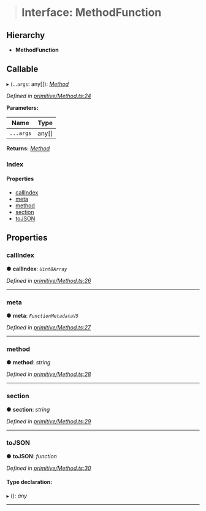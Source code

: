 > # Interface: MethodFunction

## Hierarchy

* **MethodFunction**

## Callable

▸ (...`args`: any[]): *[Method](../classes/_primitive_method_.method.md)*

*Defined in [primitive/Method.ts:24](url)*

**Parameters:**

Name | Type |
------ | ------ |
`...args` | any[] |

**Returns:** *[Method](../classes/_primitive_method_.method.md)*

### Index

#### Properties

* [callIndex](_primitive_method_.methodfunction.md#callindex)
* [meta](_primitive_method_.methodfunction.md#meta)
* [method](_primitive_method_.methodfunction.md#method)
* [section](_primitive_method_.methodfunction.md#section)
* [toJSON](_primitive_method_.methodfunction.md#tojson)

## Properties

###  callIndex

● **callIndex**: *`Uint8Array`*

*Defined in [primitive/Method.ts:26](url)*

___

###  meta

● **meta**: *`FunctionMetadataV5`*

*Defined in [primitive/Method.ts:27](url)*

___

###  method

● **method**: *string*

*Defined in [primitive/Method.ts:28](url)*

___

###  section

● **section**: *string*

*Defined in [primitive/Method.ts:29](url)*

___

###  toJSON

● **toJSON**: *function*

*Defined in [primitive/Method.ts:30](url)*

#### Type declaration:

▸ (): *any*

___